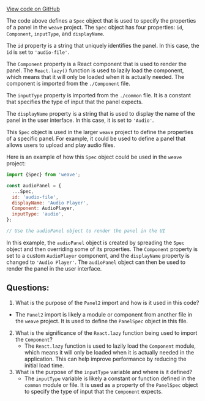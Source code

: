[View code on GitHub](https://github.com/wandb/weave/weave-js/src/components/Panel2/PanelAudio/index.ts)

The code above defines a `Spec` object that is used to specify the properties of a panel in the `weave` project. The `Spec` object has four properties: `id`, `Component`, `inputType`, and `displayName`.

The `id` property is a string that uniquely identifies the panel. In this case, the `id` is set to `'audio-file'`.

The `Component` property is a React component that is used to render the panel. The `React.lazy()` function is used to lazily load the component, which means that it will only be loaded when it is actually needed. The component is imported from the `./Component` file.

The `inputType` property is imported from the `./common` file. It is a constant that specifies the type of input that the panel expects. 

The `displayName` property is a string that is used to display the name of the panel in the user interface. In this case, it is set to `'Audio'`.

This `Spec` object is used in the larger `weave` project to define the properties of a specific panel. For example, it could be used to define a panel that allows users to upload and play audio files. 

Here is an example of how this `Spec` object could be used in the `weave` project:

```javascript
import {Spec} from 'weave';

const audioPanel = {
  ...Spec,
  id: 'audio-file',
  displayName: 'Audio Player',
  Component: AudioPlayer,
  inputType: 'audio',
};

// Use the audioPanel object to render the panel in the UI
``` 

In this example, the `audioPanel` object is created by spreading the `Spec` object and then overriding some of its properties. The `Component` property is set to a custom `AudioPlayer` component, and the `displayName` property is changed to `'Audio Player'`. The `audioPanel` object can then be used to render the panel in the user interface.
## Questions: 
 1. What is the purpose of the `Panel2` import and how is it used in this code?
   - The `Panel2` import is likely a module or component from another file in the `weave` project. It is used to define the `PanelSpec` object in this file.
2. What is the significance of the `React.lazy` function being used to import the `Component`?
   - The `React.lazy` function is used to lazily load the `Component` module, which means it will only be loaded when it is actually needed in the application. This can help improve performance by reducing the initial load time.
3. What is the purpose of the `inputType` variable and where is it defined?
   - The `inputType` variable is likely a constant or function defined in the `common` module or file. It is used as a property of the `PanelSpec` object to specify the type of input that the `Component` expects.